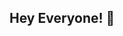 ## Hey Everyone! 🌙

<div style="display: flex; justify-content: center; align-items: center; height: 500vh;">
    <img alt="testing" width="400" src="https://media4.giphy.com/media/RbDKaczqWovIugyJmW/giphy.gif?cid=6c09b952qr1f9ajsnw2dzrnkh1tv6t5ezn3ysep27bmrxjhx&ep=v1_internal_gif_by_id&rid=giphy.gif&ct=g">
</div>

<h1 align="center"> I'm Taffazul Ansari</h1>
<h3 align="center">A passionate Manual and Automation Tester.</h3>

<p align="left"> <img src="https://komarev.com/ghpvc/?username=taffazulansari011&label=Profile%20views&color=0e75b6&style=flat" alt="taffazulansari011" /> </p>

- 🔭 I’m currently working on **Test Automation Project using Selenium**

- 🌱 I’m currently learning **Selenium, JUnit, and Postman**

- 👨‍💻 All of my projects are available at [here](https://github.com/TaffazulAnsari)

- 💬 Ask me about **Manual Testing, Automation Testing, Java, selenium, cypress, JavaScript, Postman, and Cucumber**

- 📫 How to reach me **taffazulansari7979@gmail.com**

- 📄 Know about my experiences [click here](https://resume-builder-test-new.masaischool.com/resume/public?resumeId=6790bbcc565a02c8ebe840d4)


---
</p>
<h3 align="left">📬Tools and Technologies:</h3>
<p align="left">
<h4>Programming Languages:</h4>
<a href="https://www.java.com/" target="_blank" rel="noreferrer">
  <img src="https://raw.githubusercontent.com/devicons/devicon/master/icons/java/java-original.svg" alt="java" width="40" height="40"/>
</a>
<a href="https://developer.mozilla.org/en-US/docs/Web/JavaScript" target="_blank" rel="noreferrer">
  <img src="https://raw.githubusercontent.com/devicons/devicon/master/icons/javascript/javascript-original.svg" alt="javascript" width="40" height="40"/>
</a>
<h4>Test Automation Tools:</h4>
<a href="https://www.selenium.dev/" target="_blank" rel="noreferrer">
  <img src="https://raw.githubusercontent.com/devicons/devicon/master/icons/selenium/selenium-original.svg" alt="selenium" width="40" height="40"/>
</a>
 <a href="https://www.cypress.io/" target="_blank" rel="noreferrer">
  <img src="https://github.com/TaffazulAnsari/images/blob/main/image/cypress-1.svg" alt="cypress" width="40" height="40"/>
</a>

<a href="https://junit.org/" target="_blank" rel="noreferrer">
  <img src="https://raw.githubusercontent.com/devicons/devicon/master/icons/junit/junit-original.svg" alt="junit" width="40" height="40"/>
</a>
<a href="https://mochajs.org/" target="_blank" rel="noreferrer">
  <img src="https://raw.githubusercontent.com/devicons/devicon/master/icons/mocha/mocha-original.svg" alt="mocha" width="40" height="40"/>
</a>

<h4>API Testing Tools:</h4>
<a href="https://www.postman.com/" target="_blank" rel="noreferrer">
  <img src="https://raw.githubusercontent.com/devicons/devicon/master/icons/postman/postman-original.svg" alt="postman" width="40" height="40"/>
</a>
<a href="https://rest-assured.io/" target="_blank" rel="noreferrer">
  <img src="https://github.com/TaffazulAnsari/images/blob/main/image/restassure.png" alt="restassured" width="40" height="40"/>
</a>
<a href="https://jmeter.apache.org/" target="_blank" rel="noreferrer">
  <img src="https://github.com/TaffazulAnsari/images/blob/main/image/jmeter_square.svg" alt="jmeter" width="40" height="40"/>
</a>

<h4>Performance Testing Tools:</h4>
<a href="https://jmeter.apache.org/" target="_blank" rel="noreferrer">
  <img src="https://github.com/TaffazulAnsari/images/blob/main/image/jmeter_square.svg" alt="jmeter" width="40" height="40"/>
</a>

<h4>Web Development Technologies</h4>
<a href="https://developer.mozilla.org/en-US/docs/Web/HTML" target="_blank" rel="noreferrer">
  <img src="https://raw.githubusercontent.com/devicons/devicon/master/icons/html5/html5-original.svg" alt="html" width="40" height="40"/>
</a>
<a href="https://developer.mozilla.org/en-US/docs/Web/CSS" target="_blank" rel="noreferrer">
  <img src="https://raw.githubusercontent.com/devicons/devicon/master/icons/css3/css3-original.svg" alt="css" width="40" height="40"/>
</a>
<a href="https://getbootstrap.com/" target="_blank" rel="noreferrer">
  <img src="https://raw.githubusercontent.com/devicons/devicon/master/icons/bootstrap/bootstrap-plain.svg" alt="bootstrap" width="40" height="40"/>
</a>
<a href="https://reactjs.org/" target="_blank" rel="noreferrer">
  <img src="https://raw.githubusercontent.com/devicons/devicon/master/icons/react/react-original.svg" alt="react" width="40" height="40"/>
</a>

<h4>CI/CD Tools</h4>
<a href="https://www.jenkins.io/" target="_blank" rel="noreferrer">
  <img src="https://raw.githubusercontent.com/devicons/devicon/master/icons/jenkins/jenkins-original.svg" alt="jenkins" width="40" height="40"/>
</a>
<a href="https://github.com/features/actions" target="_blank" rel="noreferrer">
  <img src="https://raw.githubusercontent.com/devicons/devicon/master/icons/github/github-original.svg" alt="github" width="40" height="40"/>
</a>

<h4>Version Control Systems</h4>
<a href="https://git-scm.com/" target="_blank" rel="noreferrer">
  <img src="https://raw.githubusercontent.com/devicons/devicon/master/icons/git/git-original.svg" alt="git" width="40" height="40"/>
</a>
<a href="https://github.com/" target="_blank" rel="noreferrer">
  <img src="https://raw.githubusercontent.com/devicons/devicon/master/icons/github/github-original.svg" alt="github" width="40" height="40"/>
</a>

<h4>Database Testing Tools</h4>
<a href="https://www.mysql.com/" target="_blank" rel="noreferrer">
  <img src="https://raw.githubusercontent.com/devicons/devicon/master/icons/mysql/mysql-original.svg" alt="mysql" width="40" height="40"/>
</a>

<h4>Bug Tracking and Project Management Tools</h4>
<a href="https://www.jira.com/" target="_blank" rel="noreferrer">
  <img src="https://raw.githubusercontent.com/devicons/devicon/master/icons/jira/jira-original.svg" alt="jira" width="40" height="40"/>
</a>
<a href="https://www.trello.com/" target="_blank" rel="noreferrer">
  <img src="https://raw.githubusercontent.com/devicons/devicon/master/icons/trello/trello-original.svg" alt="trello" width="40" height="40"/>
</a>
<a href="https://microsoft.com/en-us/microsoft-365/project" target="_blank" rel="noreferrer">
  <img src="https://github.com/TaffazulAnsari/images/blob/main/image/microsoft.jpg" alt="microsoft" width="40" height="40"/>
</a>

<h4>Build and Test Management Tools</h4>
<a href="https://maven.apache.org/" target="_blank" rel="noreferrer">
  <img src="https://raw.githubusercontent.com/devicons/devicon/master/icons/maven/maven-original.svg" alt="maven" width="40" height="40"/>
</a>
<a href="https://www.npmjs.com/" target="_blank" rel="noreferrer">
  <img src="https://github.com/TaffazulAnsari/images/blob/main/image/npm.png" alt="npm" width="40" height="40"/>
</a>
<a href="https://www.testcase.com/" target="_blank" rel="noreferrer">
  <img src="https://github.com/TaffazulAnsari/images/blob/main/image/test%20cases.png" alt="testcase" width="40" height="40"/>
</a>

<h4>Collaboration Tools</h4>
<a href="https://www.slack.com/" target="_blank" rel="noreferrer">
  <img src="https://raw.githubusercontent.com/devicons/devicon/master/icons/slack/slack-original.svg" alt="slack" width="40" height="40"/>
</a>
<a href="https://www.zoom.us/" target="_blank" rel="noreferrer">
  <img src="https://github.com/TaffazulAnsari/images/blob/main/image/zoom.png" alt="zoom" width="40" height="40"/>
</a>
<a href="https://www.google.com/drive/" target="_blank" rel="noreferrer">
  <img src="https://raw.githubusercontent.com/devicons/devicon/master/icons/google/google-original.svg" alt="google" width="40" height="40"/>
</a>
<a href="https://www.trello.com/" target="_blank" rel="noreferrer">
  <img src="https://raw.githubusercontent.com/devicons/devicon/master/icons/trello/trello-original.svg" alt="trello" width="40" height="40"/>
</a>

<h4>IDEs (Integrated Development Environments)</h4>
<a href="https://www.eclipse.org/" target="_blank" rel="noreferrer">
  <img src="https://raw.githubusercontent.com/devicons/devicon/master/icons/eclipse/eclipse-original.svg" alt="eclipse" width="40" height="40"/>
</a>
<a href="https://code.visualstudio.com/" target="_blank" rel="noreferrer">
  <img src="https://raw.githubusercontent.com/devicons/devicon/master/icons/vscode/vscode-original.svg" alt="vscode" width="40" height="40"/>
</a>
</p>


---
## 📊 GitHub Statistics

<p align="center">
  <img alt="GitHub Streak" height="180px" src="https://github-readme-streak-stats.herokuapp.com/?user=Yashasvi-30&theme=radical"> 
  <img alt="Top Languages" height="180px" src="https://github-readme-stats-eight-theta.vercel.app/api/top-langs/?username=Yashasvi-30&theme=radical&layout=compact&exclude_lang=java+r">
  <img alt="GitHub Stats" height="180px" src="https://github-readme-stats.vercel.app/api?username=TaffazulAnsari&count_private=true&theme=radical&show_icons=true">
</p>


---

## 📬 Connect with Me

<p align="center">
  <a href="https://www.linkedin.com/in/taffazul-ansari-87229a284/">
    <img alt="LinkedIn" src="https://img.shields.io/badge/LinkedIn-0077B5?style=flat&logo=linkedin&logoColor=white" height="30">
  </a>
  <a href="https://github.com/TaffazulAnsari">
    <img alt="GitHub" src="https://img.shields.io/badge/GitHub-181717?style=flat&logo=github&logoColor=white" height="30">
  </a>
  <a href="https://www.leetcode.com/taffazulansari01">
    <img alt="LeetCode" src="https://img.shields.io/badge/LeetCode-FFA116?style=flat&logo=leetcode&logoColor=white" height="30">
  </a>
  <a href="mailto:taffazulansari7979@gmail.com">
    <img alt="Email" src="https://img.shields.io/badge/Email-D14836?style=flat&logo=gmail&logoColor=white" height="30">
  </a>
  <a href="https://x.com/TaffazulAnsari4">
    <img alt="Twitter" src="https://img.shields.io/badge/Twitter-1DA1F2?style=flat&logo=twitter&logoColor=white" height="30">
  </a>
  <a href="https://www.instagram.com/hey._its_taffazul">
    <img alt="Instagram" src="https://img.shields.io/badge/Instagram-E4405F?style=flat&logo=instagram&logoColor=white" height="30">
  </a>
  <a href="https://discord.gg/taffazulansari_84705">
    <img alt="Discord" src="https://img.shields.io/badge/Discord-5865F2?style=flat&logo=discord&logoColor=white" height="30">
  </a>
</p>


---



